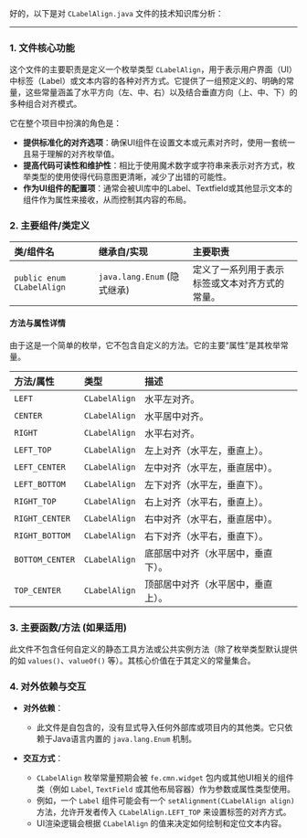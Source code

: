好的，以下是对 `CLabelAlign.java` 文件的技术知识库分析：

---

### 1. 文件核心功能
这个文件的主要职责是定义一个枚举类型 `CLabelAlign`，用于表示用户界面（UI）中标签（Label）或文本内容的各种对齐方式。它提供了一组预定义的、明确的常量，这些常量涵盖了水平方向（左、中、右）以及结合垂直方向（上、中、下）的多种组合对齐模式。

它在整个项目中扮演的角色是：
*   **提供标准化的对齐选项**：确保UI组件在设置文本或元素对齐时，使用一套统一且易于理解的对齐枚举值。
*   **提高代码可读性和维护性**：相比于使用魔术数字或字符串来表示对齐方式，枚举类型的使用使得代码意图更清晰，减少了出错的可能性。
*   **作为UI组件的配置项**：通常会被UI库中的Label、Textfield或其他显示文本的组件作为属性来接收，从而控制其内容的布局。

### 2. 主要组件/类定义

| 类/组件名 | 继承自/实现 | 主要职责 |
| :--- | :--- | :--- |
| `public enum CLabelAlign` | `java.lang.Enum` (隐式继承) | 定义了一系列用于表示标签或文本对齐方式的常量。 |

#### 方法与属性详情

由于这是一个简单的枚举，它不包含自定义的方法。它的主要“属性”是其枚举常量。

| 方法/属性 | 类型 | 描述 |
| :--- | :--- | :--- |
| `LEFT` | `CLabelAlign` | 水平左对齐。 |
| `CENTER` | `CLabelAlign` | 水平居中对齐。 |
| `RIGHT` | `CLabelAlign` | 水平右对齐。 |
| `LEFT_TOP` | `CLabelAlign` | 左上对齐（水平左，垂直上）。 |
| `LEFT_CENTER` | `CLabelAlign` | 左中对齐（水平左，垂直居中）。 |
| `LEFT_BOTTOM` | `CLabelAlign` | 左下对齐（水平左，垂直下）。 |
| `RIGHT_TOP` | `CLabelAlign` | 右上对齐（水平右，垂直上）。 |
| `RIGHT_CENTER` | `CLabelAlign` | 右中对齐（水平右，垂直居中）。 |
| `RIGHT_BOTTOM` | `CLabelAlign` | 右下对齐（水平右，垂直下）。 |
| `BOTTOM_CENTER` | `CLabelAlign` | 底部居中对齐（水平居中，垂直下）。 |
| `TOP_CENTER` | `CLabelAlign` | 顶部居中对齐（水平居中，垂直上）。 |

### 3. 主要函数/方法 (如果适用)
此文件不包含任何自定义的静态工具方法或公共实例方法（除了枚举类型默认提供的如 `values()`、`valueOf()` 等）。其核心价值在于其定义的常量集合。

### 4. 对外依赖与交互
*   **对外依赖**：
    *   此文件是自包含的，没有显式导入任何外部库或项目内的其他类。它只依赖于Java语言内置的 `java.lang.Enum` 机制。

*   **交互方式**：
    *   `CLabelAlign` 枚举常量预期会被 `fe.cmn.widget` 包内或其他UI相关的组件类（例如 `Label`, `TextField` 或其他布局容器）作为参数或属性类型使用。
    *   例如，一个 `Label` 组件可能会有一个 `setAlignment(CLabelAlign align)` 方法，允许开发者传入 `CLabelAlign.LEFT_TOP` 来设置标签的对齐方式。
    *   UI渲染逻辑会根据 `CLabelAlign` 的值来决定如何绘制和定位文本内容。

